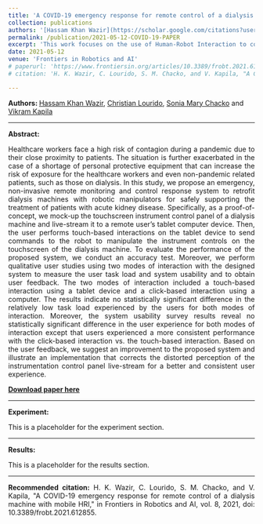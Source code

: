 ```yaml
---
title: 'A COVID-19 emergency response for remote control of a dialysis machine with mobile HRI'
collection: publications
authors: '[Hassam Khan Wazir](https://scholar.google.com/citations?user=hBetThYAAAAJ&hl=en&oi=ao), [Christian Lourido](https://scholar.google.com/citations?user=gdHZ9ygAAAAJ&hl=en), [Sonia Mary Chacko](https://scholar.google.com/citations?user=AphxHkcAAAAJ&hl=en&oi=sra) and [Vikram Kapila](https://scholar.google.com/citations?user=6PTJF28AAAAJ&hl=en)'
permalink: /publication/2021-05-12-COVID-19-PAPER
excerpt: 'This work focuses on the use of Human-Robot Interaction to control the touchscreen of a dialysis machine in the context of the COVID-19 pandemic.'
date: 2021-05-12
venue: 'Frontiers in Robotics and AI'
# paperurl: 'https://www.frontiersin.org/articles/10.3389/frobt.2021.612855/full'
# citation: 'H. K. Wazir, C. Lourido, S. M. Chacko, and V. Kapila, "A COVID-19 emergency response for remote control of a dialysis machine with mobile HRI," in Frontiers in Robotics and AI, vol. 8, 2021, doi: 10.3389/frobt.2021.612855.'

---
```

<b>Authors:  </b>
[Hassam Khan Wazir](https://scholar.google.com/citations?user=hBetThYAAAAJ&hl=en&oi=ao), 
[Christian Lourido](https://scholar.google.com/citations?user=gdHZ9ygAAAAJ&hl=en), 
[Sonia Mary Chacko](https://scholar.google.com/citations?user=AphxHkcAAAAJ&hl=en&oi=sra) and 
[Vikram Kapila](https://scholar.google.com/citations?user=6PTJF28AAAAJ&hl=en)

---
<b> Abstract: </b>
<div style="text-align: justify">
Healthcare workers face a high risk of contagion during a pandemic due to their close proximity to patients. The situation is further exacerbated in the case of a shortage of personal protective equipment that can increase the risk of exposure for the healthcare workers and even non-pandemic related patients, such as those on dialysis. In this study, we propose an emergency, non-invasive remote monitoring and control response system to retrofit dialysis machines with robotic manipulators for safely supporting the treatment of patients with acute kidney disease. Specifically, as a proof-of-concept, we mock-up the touchscreen instrument control panel of a dialysis machine and live-stream it to a remote user’s tablet computer device. Then, the user performs touch-based interactions on the tablet device to send commands to the robot to manipulate the instrument controls on the touchscreen of the dialysis machine. To evaluate the performance of the proposed system, we conduct an accuracy test. Moreover, we perform qualitative user studies using two modes of interaction with the designed system to measure the user task load and system usability and to obtain user feedback. The two modes of interaction included a touch-based interaction using a tablet device and a click-based interaction using a computer. The results indicate no statistically significant difference in the relatively low task load experienced by the users for both modes of interaction. Moreover, the system usability survey results reveal no statistically significant difference in the user experience for both modes of interaction except that users experienced a more consistent performance with the click-based interaction vs. the touch-based interaction. Based on the user feedback, we suggest an improvement to the proposed system and illustrate an implementation that corrects the distorted perception of the instrumentation control panel live-stream for a better and consistent user experience.
</div>

<b>[Download paper here](https://www.frontiersin.org/articles/10.3389/frobt.2021.612855/full)</b>

---
<b> Experiment: </b>
<div style="text-align: justify">
This is a placeholder for the experiment section.
</div>

---
<b> Results: </b>
<div style="text-align: justify">
This is a placeholder for the results section.
</div>

---
<div style="text-align: justify">
<b>Recommended citation:</b> H. K. Wazir, C. Lourido, S. M. Chacko, and V. Kapila, "A COVID-19 emergency response for remote control of a dialysis machine with mobile HRI," in Frontiers in Robotics and AI, vol. 8, 2021, doi: 10.3389/frobt.2021.612855.
</div>
